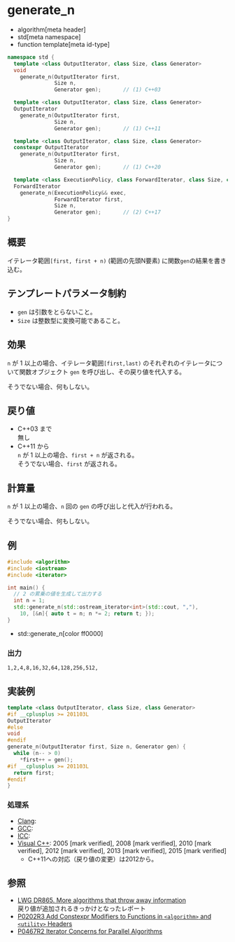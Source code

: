 # generate_n
* algorithm[meta header]
* std[meta namespace]
* function template[meta id-type]

```cpp
namespace std {
  template <class OutputIterator, class Size, class Generator>
  void
    generate_n(OutputIterator first,
               Size n,
               Generator gen);       // (1) C++03

  template <class OutputIterator, class Size, class Generator>
  OutputIterator
    generate_n(OutputIterator first,
               Size n,
               Generator gen);       // (1) C++11

  template <class OutputIterator, class Size, class Generator>
  constexpr OutputIterator
    generate_n(OutputIterator first,
               Size n,
               Generator gen);       // (1) C++20

  template <class ExecutionPolicy, class ForwardIterator, class Size, class Generator>
  ForwardIterator
    generate_n(ExecutionPolicy&& exec,
               ForwardIterator first,
               Size n,
               Generator gen);       // (2) C++17
}
```

## 概要
イテレータ範囲`[first, first + n)` (範囲の先頭N要素) に関数`gen`の結果を書き込む。


## テンプレートパラメータ制約
- `gen` は引数をとらないこと。
- `Size` は整数型に変換可能であること。


## 効果
`n` が 1 以上の場合、イテレータ範囲`[first,last)` のそれぞれのイテレータについて関数オブジェクト `gen` を呼び出し、その戻り値を代入する。

そうでない場合、何もしない。


## 戻り値
- C++03 まで  
	無し
- C++11 から  
	`n` が 1 以上の場合、`first + n` が返される。  
	そうでない場合、`first` が返される。


## 計算量
`n` が 1 以上の場合、`n` 回の `gen` の呼び出しと代入が行われる。

そうでない場合、何もしない。


## 例
```cpp example
#include <algorithm>
#include <iostream>
#include <iterator>

int main() {
  // 2 の累乗の値を生成して出力する
  int n = 1;
  std::generate_n(std::ostream_iterator<int>(std::cout, ","),
    10, [&n]{ auto t = n; n *= 2; return t; });
}
```
* std::generate_n[color ff0000]

### 出力
```
1,2,4,8,16,32,64,128,256,512,
```


## 実装例
```cpp
template <class OutputIterator, class Size, class Generator>
#if __cplusplus >= 201103L
OutputIterator
#else
void
#endif
generate_n(OutputIterator first, Size n, Generator gen) {
  while (n-- > 0)
    *first++ = gen();
#if __cplusplus >= 201103L
  return first;
#endif
}
```


### 処理系
- [Clang](/implementation.md#clang): 
- [GCC](/implementation.md#gcc):
- [ICC](/implementation.md#icc): 
- [Visual C++](/implementation.md#visual_cpp): 2005 [mark verified], 2008 [mark verified], 2010 [mark verified], 2012 [mark verified], 2013 [mark verified], 2015 [mark verified]
    - C++11への対応（戻り値の変更）は2012から。


## 参照
- [LWG DR865. More algorithms that throw away information](http://cplusplus.github.io/LWG/lwg-defects.html#865)  
	戻り値が追加されるきっかけとなったレポート
- [P0202R3 Add Constexpr Modifiers to Functions in `<algorithm>` and `<utility>` Headers](http://www.open-std.org/jtc1/sc22/wg21/docs/papers/2017/p0202r3.html)
- [P0467R2 Iterator Concerns for Parallel Algorithms](http://www.open-std.org/jtc1/sc22/wg21/docs/papers/2017/p0467r2.html)
